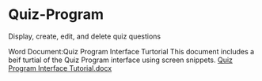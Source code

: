 # Quiz-Program
Display, create, edit, and delete quiz questions

Word Document:Quiz Program Interface Turtorial
This document includes a beif turtial of the Quiz Program interface using screen snippets.
[Quiz Program Interface Tutorial.docx](https://github.com/brian-J-N/Quiz-Program/files/13551916/Quiz.Program.Interface.Tutorial.docx)
